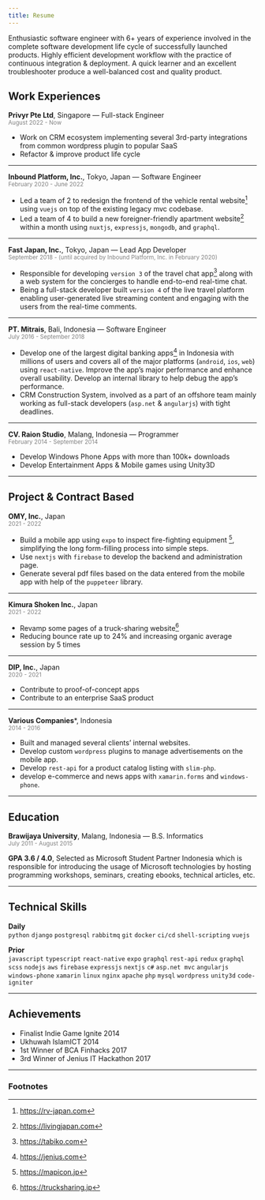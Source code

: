 ```yaml
---
title: Resume
---
```


Enthusiastic software engineer with 6+ years of experience involved in the complete software development life cycle of successfully launched products. Highly efficient development workflow with the practice of continuous integration & deployment. A quick learner and an excellent troubleshooter produce a well-balanced cost and quality product. 

## Work Experiences

**Privyr Pte Ltd**, Singapore — Full-stack Engineer<br/><small style="color: gray">August 2022 - Now</small>
- Work on CRM ecosystem implementing several 3rd-party integrations from common wordpress plugin to popular SaaS
- Refactor & improve product life cycle

----

**Inbound Platform, Inc.**, Tokyo, Japan — Software Engineer<br/><small style="color: gray">February 2020 - June 2022</small>

- Led a team of 2 to redesign the frontend of the vehicle rental website[^1] using `vuejs` on top of the existing legacy mvc codebase. 
- Led a team of 4 to build a new foreigner-friendly apartment website[^2] within a month using `nuxtjs`, `expressjs`, `mongodb`, and `graphql`. 

----

**Fast Japan, Inc.**, Tokyo, Japan — Lead App Developer<br/><small style="color: gray">September 2018 - (until acquired by Inbound Platform, Inc. in February 2020)</small>

- Responsible for developing `version 3` of the travel chat app[^3] along with a web system for the concierges to handle end-to-end real-time chat.
- Being a full-stack developer built `version 4` of the live travel platform enabling user-generated live streaming content and engaging with the users from the real-time comments.

----

**PT. Mitrais**, Bali, Indonesia — Software Engineer<br/><small style="color: gray">July 2016 - September 2018</small>

- Develop one of the largest digital banking apps[^4] in Indonesia with millions of users and covers all of the major platforms (`android`, `ios`, `web`) using `react-native`. Improve the app’s major performance and enhance overall usability. Develop an internal library to help debug the app’s performance. 
- CRM Construction System, involved as a part of an offshore team mainly working as full-stack developers (`asp.net` & `angularjs`) with tight deadlines. 

----

**CV. Raion Studio**, Malang, Indonesia — Programmer<br/><small style="color: gray">February 2014 - September 2014</small>

- Develop Windows Phone Apps with more than 100k+ downloads
- Develop Entertainment Apps & Mobile games using Unity3D

----

## Project & Contract Based

**OMY, Inc.**, Japan<br/><small style="color: gray">2021 - 2022</small>

- Build a mobile app using `expo` to inspect fire-fighting equipment [^5], simplifying the long form-filling process into simple steps.
- Use `nextjs` with `firebase` to develop the backend and administration page.
- Generate several pdf files based on the data entered from the mobile app with help of the `puppeteer` library.

----

**Kimura Shoken Inc.**, Japan<br/><small style="color: gray">2021 - 2022</small>

- Revamp some pages of a truck-sharing website[^6]
- Reducing bounce rate up to 24% and increasing organic average session by 5 times

----

**DIP, Inc.**, Japan<br/><small style="color: gray">2020 - 2021</small>

- Contribute to proof-of-concept apps
- Contribute to an enterprise SaaS product

----

**Various Companies***, Indonesia<br/><small style="color: gray">2014 - 2016</small>

- Built and managed several clients’ internal websites.
- Develop custom `wordpress` plugins to manage advertisements on the mobile app.
- Develop `rest-api` for a product catalog listing with `slim-php`.
- develop e-commerce and news apps with `xamarin.forms` and `windows-phone`.

----

## Education

**Brawijaya University**, Malang, Indonesia — B.S. Informatics<br/><small style="color: gray">July 2011 - August 2015</small>

**GPA 3.6 / 4.0**, Selected as Microsoft Student Partner Indonesia which is responsible for introducing the usage of Microsoft technologies by hosting programming workshops, seminars, creating ebooks, technical articles, etc.

----

## Technical Skills

**Daily**<br/>`python` `django` `postgresql` `rabbitmq` `git` `docker` `ci/cd` `shell-scripting` `vuejs`

**Prior**<br/>`javascript` `typescript` `react-native` `expo` `graphql` `rest-api` `redux` `graphql` `scss` `nodejs` `aws` `firebase` `expressjs` `nextjs` `c#` `asp.net mvc` `angularjs` `windows-phone` `xamarin` `linux` `nginx` `apache` `php` `mysql` `wordpress` `unity3d` `code-igniter`

----

## Achievements
- Finalist Indie Game Ignite 2014
- Ukhuwah IslamICT 2014
- 1st Winner of BCA Finhacks 2017
- 3rd Winner of Jenius IT Hackathon 2017

----

### Footnotes
[^1]: https://rv-japan.com
[^2]: https://livingjapan.com
[^3]: https://tabiko.com
[^4]: https://jenius.com
[^5]: https://mapicon.jp
[^6]: https://trucksharing.jp